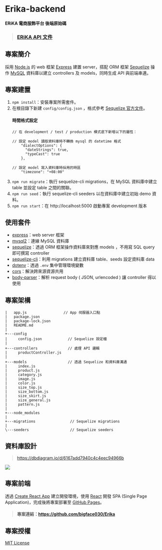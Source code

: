 # Erika-backend

#### ERiKA 電商服飾平台 後端原始碼
> ### [ERiKA API 文件](https://hackmd.io/@bigface030/Hk2nowXk9)

## 專案簡介
採用 [Node.js](https://nodejs.org/en/) 的 web 框架 [Express](https://expressjs.com/) 建置 server，搭配 ORM 框架 [Sequelize](https://sequelize.org/) 操作 [MySQL](https://www.mysql.com/) 資料庫以建立 controllers 及 models，同時生成 API 與前端串連。

## 專案建置
1. `npm install`：安裝專案所需套件。
2. 在根目錄下新建 `config/config.json` ，格式參考 [Sequelize 官方文件](https://sequelize.org/master/manual/migrations.html#configuration)。
    #### 時間格式設定
    ```json=
    // 在 development / test / production 模式底下新增以下的屬性：

    // 設定 model 讀取資料庫時不轉換 mysql 的 datetime 格式
        "dialectOptions": {
          "dateStrings": true,
          "typeCast": true
        }, 

    // 設定 model 寫入資料庫時採用的時區
        "timezone": "+08:00"
    ```
3. `npm run migrate`：執行 sequelize-cli migrations，在 MySQL 資料庫中建立 table 並設定 table 之間的關聯。
4. `npm run seed`：執行 sequelize-cli seeders 以在資料庫中建立初始 demo 資料。
5. `npm run start`：在 http://localhost:5000 啟動專案 development 版本

## 使用套件

- [express](https://expressjs.com/)：web server 框架
- [mysql2](https://www.npmjs.com/package/mysql2)：連線 MySQL 資料庫
- [sequelize](https://sequelize.org/)：透過 ORM 框架操作資料庫來對應 models ，不用寫 SQL query 即可撰寫 controller
- [sequelize-cli](https://www.npmjs.com/package/sequelize-cli)：利用 migrations 建立資料庫 table、seeds 設定資料庫 data
- [dotenv](https://www.npmjs.com/package/dotenv)：透過 `.env` 集中管理環境變數
- [cors](https://www.npmjs.com/package/cors)：解決跨來源資源共用
- [body-parser](https://www.npmjs.com/package/body-parser)：解析 request body ( JSON, urlencoded ) 讓 controller 得以使用

## 專案架構

```
|   app.js                 // App 伺服器入口點
|   package.json
|   package-lock.json
|   README.md
|
+---config
|     config.json            // Sequelize 設定檔
|
+---controllers              // 處理 API 邏輯
|     productController.js
|
+---models                   // 透過 Sequelize 和資料庫溝通
|     index.js
|     product.js
|     category.js
|     image.js
|     color.js
|     size_top.js
|     size_bottom.js
|     size_skirt.js
|     size_general.js
|     pattern.js
|
+---node_modules
|
+---migrations                // Sequelize migrations
|       
\---seeders                   // Sequelize seeders
```

## 資料庫設計
> https://dbdiagram.io/d/6167add7940c4c4eec94966b
> 
![](https://i.imgur.com/FbU9TZ3.png)


## 專案前端

透過 [Create React App](https://create-react-app.dev/) 建立開發環境，使用 [React](https://zh-hant.reactjs.org/) 開發 SPA (Single Page Application)，完成後將專案部署至 [GitHub Pages](https://pages.github.com/)。

> #### 專案連結：https://github.com/bigface030/Erika

## 專案授權

[MIT License](https://choosealicense.com/licenses/mit/)
